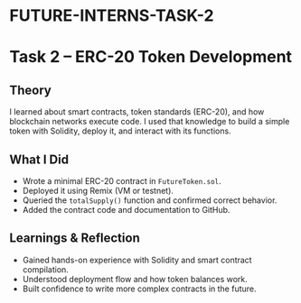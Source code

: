 # FUTURE-INTERNS-TASK-2
# Task 2 – ERC-20 Token Development

## Theory  
I learned about smart contracts, token standards (ERC-20), and how blockchain networks execute code. I used that knowledge to build a simple token with Solidity, deploy it, and interact with its functions.

## What I Did  
- Wrote a minimal ERC-20 contract in `FutureToken.sol`.  
- Deployed it using Remix (VM or testnet).  
- Queried the `totalSupply()` function and confirmed correct behavior.  
- Added the contract code and documentation to GitHub.  

## Learnings & Reflection  
- Gained hands-on experience with Solidity and smart contract compilation.  
- Understood deployment flow and how token balances work.  
- Built confidence to write more complex contracts in the future.
